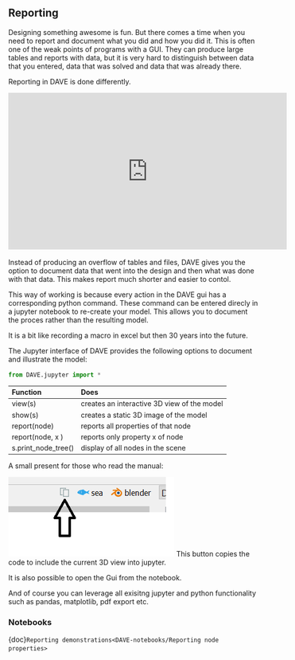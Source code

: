 ## Reporting

Designing something awesome is fun. But there comes a time when you need to report and document what you did and how you did it. This is often one of the weak points of programs with a GUI. They can produce large tables and reports with data, but it is very hard to distinguish between data that you entered, data that was solved and data that was already there.

Reporting in DAVE is done differently.

<iframe width="560" height="315" src="https://www.youtube.com/embed/J4DVHOhyvvE" frameborder="0" allow="accelerometer; autoplay; encrypted-media; gyroscope; picture-in-picture" allowfullscreen></iframe>

Instead of producing an overflow of tables and files, DAVE gives you the option to document data that went into the design and then what was done with that data. This makes report much shorter and easier to contol.

This way of working is because every action in the DAVE gui has a corresponding python command. These command can be entered direcly in a jupyter notebook to re-create your model. This allows you to document the proces rather than the resulting model.

It is a bit like recording a macro in excel but then 30 years into the future.

The Jupyter interface of DAVE provides the following options to document and illustrate the model:

```python
from DAVE.jupyter import *
```

|  Function | Does
|:---------------- |:------------------------------- |
| view(s)			| creates an interactive 3D view of the model |
| show(s)           | creates a static 3D image of the model |
| report(node)      | reports all properties of that node |
| report(node, x )  | reports only property x of node |
| s.print_node_tree() | display of all nodes in the scene |

A small present for those who read the manual:

![present](images/reporting_1.png)
 This button copies the code to include the current 3D view into jupyter.


It is also possible to open the Gui from the notebook.

And of course you can leverage all exisitng jupyter and python functionality such as pandas, matplotlib, pdf export etc.

### Notebooks
 {doc}`Reporting demonstrations<DAVE-notebooks/Reporting node properties>`

